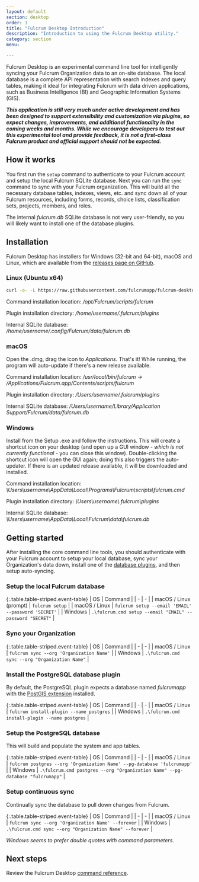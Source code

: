 ```yaml
---
layout: default
section: desktop
order: 1
title: "Fulcrum Desktop Introduction"
description: "Introduction to using the Fulcrum Desktop utility."
category: section
menu:

---
```


Fulcrum Desktop is an experimental command line tool for intelligently syncing your Fulcrum Organization data to an on-site database. The local database is a complete API representation with search indexes and query tables, making it ideal for integrating Fulcrum with data driven applications, such as Business Intelligence (BI) and Geographic Information Systems (GIS).

_**This application is still very much under active development and has been designed to support extensibility and customization via plugins, so expect changes, improvements, and additional functionality in the coming weeks and months. While we encourage developers to test out this experimental tool and provide feedback, it is not a first-class Fulcrum product and official support should not be expected.**_

## How it works

You first run the `setup` command to authenticate to your Fulcrum account and setup the local Fulcrum SQLite database. Next you can run the `sync` command to sync with your Fulcrum organization. This will build all the necessary database tables, indexes, views, etc. and sync down all of your Fulcrum resources, including forms, records, choice lists, classification sets, projects, members, and roles.

The internal _fulcrum.db_ SQLite database is not very user-friendly, so you will likely want to install one of the database plugins.

## Installation

Fulcrum Desktop has installers for Windows (32-bit and 64-bit), macOS and Linux, which are available from the [releases page on GitHub](https://github.com/fulcrumapp/fulcrum-desktop/releases).

### Linux (Ubuntu x64)

```sh
curl -o- -L https://raw.githubusercontent.com/fulcrumapp/fulcrum-desktop/master/install.sh | sudo bash
```

Command installation location: _/opt/Fulcrum/scripts/fulcrum_

Plugin installation directory: _/home/username/.fulcrum/plugins_

Internal SQLite database: _/home/username/.config/Fulcrum/data/fulcrum.db_

### macOS

Open the .dmg, drag the icon to _Applications_. That's it! While running, the program will auto-update if there's a new release available.

Command installation location: _/usr/local/bin/fulcrum -> /Applications/Fulcrum.app/Contents/scripts/fulcrum_

Plugin installation directory: _/Users/username/.fulcrum/plugins_

Internal SQLite database: _/Users/username/Library/Application Support/Fulcrum/data/fulcrum.db_

### Windows

Install from the Setup .exe and follow the instructions. This will create a shortcut icon on your desktop (and open up a GUI window - _which is not currently functional_ - you can close this window). Double-clicking the shortcut icon will open the GUI again; doing this also triggers the auto-updater. If there is an updated release available, it will be downloaded and installed.

Command installation location: _\Users\username\AppData\Local\Programs\Fulcrum\scripts\fulcrum.cmd_

Plugin installation directory: _\Users\username\\.fulcrum\plugins_

Internal SQLite database: _\Users\username\AppData\Local\Fulcrum\data\fulcrum.db_

## Getting started

After installing the core command line tools, you should authenticate with your Fulcrum account to setup your local database, sync your Organization's data down, install one of the [database plugins](/desktop/plugins/#database-plugins), and then setup auto-syncing.

### Setup the local Fulcrum database

{:.table.table-striped.event-table}
| OS | Command |
| - | - |
| macOS / Linux (prompt) | `fulcrum setup` |
| macOS / Linux  | `fulcrum setup --email 'EMAIL' --password 'SECRET'` |
| Windows | `.\fulcrum.cmd setup --email "EMAIL" --password "SECRET"` |

### Sync your Organization

{:.table.table-striped.event-table}
| OS | Command |
| - | - |
| macOS / Linux  | `fulcrum sync --org 'Organization Name'`  |
| Windows | `.\fulcrum.cmd sync --org "Organization Name"` |

### Install the PostgreSQL database plugin

By default, the PostgreSQL plugin expects a database named _fulcrumapp_ with the [PostGIS extension](http://www.postgis.net/) installed.

{:.table.table-striped.event-table}
| OS | Command |
| - | - |
| macOS / Linux  | `fulcrum install-plugin --name postgres`  |
| Windows | `.\fulcrum.cmd install-plugin --name postgres` |

### Setup the PostgreSQL database

This will build and populate the system and app tables.

{:.table.table-striped.event-table}
| OS | Command |
| - | - |
| macOS / Linux  | `fulcrum postgres --org 'Organization Name' --pg-database 'fulcrumapp'`  |
| Windows | `.\fulcrum.cmd postgres --org "Organization Name" --pg-database "fulcrumapp"` |

### Setup continuous sync

Continually sync the database to pull down changes from Fulcrum.

{:.table.table-striped.event-table}
| OS | Command |
| - | - |
| macOS / Linux  | `fulcrum sync --org 'Organization Name' --forever`  |
| Windows | `.\fulcrum.cmd sync --org "Organization Name" --forever` |

_Windows seems to prefer double quotes with command parameters._

## Next steps

Review the Fulcrum Desktop [command reference](/desktop/reference).

